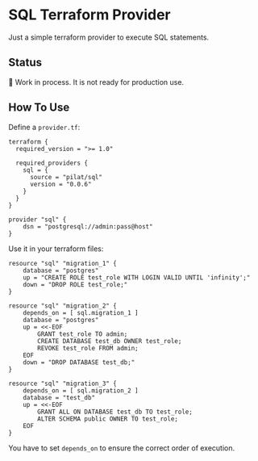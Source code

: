 # SQL Terraform Provider
Just a simple terraform provider to execute SQL statements.


## Status
🚧 Work in process. It is not ready for production use.


## How To Use

Define a `provider.tf`:

```hcl
terraform {
  required_version = ">= 1.0"

  required_providers {
    sql = {
      source = "pilat/sql"
      version = "0.0.6"
    }
  }
}

provider "sql" {
    dsn = "postgresql://admin:pass@host"
}
```

Use it in your terraform files:
```hcl
resource "sql" "migration_1" {
    database = "postgres"
    up = "CREATE ROLE test_role WITH LOGIN VALID UNTIL 'infinity';"
    down = "DROP ROLE test_role;"
}

resource "sql" "migration_2" {
    depends_on = [ sql.migration_1 ]
    database = "postgres"
    up = <<-EOF
        GRANT test_role TO admin;
        CREATE DATABASE test_db OWNER test_role;
        REVOKE test_role FROM admin;
    EOF
    down = "DROP DATABASE test_db;"
}

resource "sql" "migration_3" {
    depends_on = [ sql.migration_2 ]
    database = "test_db"
    up = <<-EOF
        GRANT ALL ON DATABASE test_db TO test_role;
        ALTER SCHEMA public OWNER TO test_role;
    EOF
}
```

You have to set `depends_on` to ensure the correct order of execution.